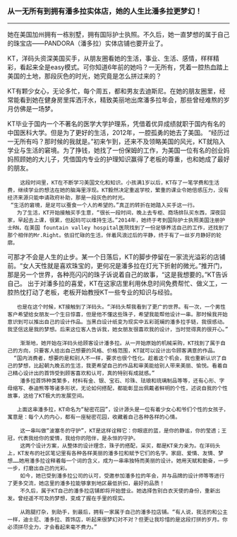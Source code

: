 ### 从一无所有到拥有潘多拉实体店，她的人生比潘多拉更梦幻！
---


她在美国加州拥有一栋别墅，拥有国际护士执照。不久后，她一直梦想的属于自己的珠宝店——PANDORA（潘多拉）实体店铺也要开业了。

KT，洋码头资深美国买手，从朋友圈看她的生活，事业、生活、感情，样样精彩，看起来全是easy模式。可你知道6年前的她吗？一无所有，凭着一腔热血踏上美国的土地，那段灰色的时光，她究竟是怎么拼过来的？

KT有颗少女心，无论多忙，每个周五，都和男友去迪斯尼。在她的朋友圈里，经常能看到她在健身房里挥洒汗水，精致美丽地出席潘多拉年会，那些曾经难熬的岁月仿佛是一场梦。

KT毕业于国内一个不著名的医学大学护理系，凭借着优异成绩就职于国内有名的中国医科大学。但是为了更好的生活，2012年，一腔孤勇的她去了美国。
     “经历过一无所有吗？那时候的我就是。”初来乍到，还来不及领略美国的风光，KT就陷入学业与生活的窘境。为了挣钱，她找了一份保姆的工作，为美国一位有名的创业妈妈照顾她的大儿子，凭借国内专业的护理知识赢得了老板的尊重，也和她成了最好的朋友。

        这段时间里，KT在不断学习美国文化和知识。小孩满1岁以后，KT存了一笔学费和生活费，继续学业的想法在她的脑海里浮现。KT毅然决定重返学校，繁重的课业令她倍感压力，没有经济来源只能申请政府补助，那是一段灰色的时光。
     “生活的窘境，是足可以蚕食一个人的希望的。”真正的转折在她踏入买手这一行。
       为了生活，KT开始接触买手生意，“很长一段时间，晚上去专柜、商场排队买东西，深夜回家，早起去上课，很累，但起码可以维持生活。”2014年，她终于考到国际护士执照美国注册护士RN，在美国 fountain valley hospital医院找到了一份足够养活自己的工作，还找到了那个相伴的Mr.Right。依旧忙碌的生活，伴着风浪过后的平静，终于有了一丝岁月静好的轮廓。

可那才不会是人生的止步。某一个日落后，KT的脚步停留在一家流光溢彩的店铺前。“女人天性就是喜欢珠宝的，更何况是潘多拉在灯光下折射的微光。”推开门，那是另一个世界，各种亮闪闪的珠子诉说着自己的故事，“这是我想要的。”KT告诉自己。
        出于对潘多拉的喜爱，KT在这家店里利用休息时间免费帮忙、做义工，一腔热忱打动了老板，老板开始教授KT一些专业的知识与经验。

       也是在这个时候，KT接触到了洋码头。“洋码头帮我看到了更广的世界。有一次，一个男性客户希望给女朋友一个生日惊喜，但是他不懂这些珠子，希望我能帮他设计一串。那时候我开始意识到可以推出自己的设计作品。当黑白设计纸变为现实中五彩斑斓的潘多拉手链，我很感动。我坚信这是我的梦想。后来这位客人告诉我，她女朋友很喜欢我的设计，当时觉得真的很开心。”

        渐渐地，她开始在洋码头给顾客设计潘多拉。从一开始原始的机械采购，KT找到了属于自己的方向，只要客人给出自己想要的风格、价格范围，KT就可以设计出令顾客满意的作品。
      “国内消费者，想要的是和别人不一样，要求也很个性化。趁着这个机会，我也重新认识了自己的梦想，比起朝九晚五的生活，我更希望自己的作品和审美能给别人带来美丽、愉悦。看着自己精心设计出的首饰受到顾客喜欢和认可，真的特别有成就感。”
        潘多拉首饰种类繁多，材料有金、银、宝石、珍珠、珐琅和琉璃制品等等，还有心形、字母缩写、泰迪熊等等诸多形状，无论如何搭配，都能彰显出佩戴者鲜明的个性，述说自我的个性故事，这给了KT极大的发展空间。

       上面这串潘多拉，KT命名为“秘密花园”，设计源头是一位有着少女心和爷们个性的女孩子，寓意是：每个人的内心，都有一座秘密花园，收藏着自己各种各样的心情。

        这一串叫做“波塞冬的守护”，KT是这样诠释它：你眼底的蓝，是你的静谧，你的莹透；王冠，代表我给你的爱情，我给你的陪伴，是永恒的守护。
        这两个设计方案，从整体的设计理念，珠子的搭配，采买，都是KT亲力亲为。在洋码头上，KT发布的社区笔记里有各种各样美丽的潘多拉和赋予它们的名字。家庭、爱情、友情、梦想……她用潘多拉诠释着每一个词的含义，成为一串串独特而美丽的设计。她用天赋和勤奋，一步一步，打磨出自己的光彩。
        如今，她已受到潘多拉公司的认可，受邀参加潘多拉的年会，并与品牌的设计师等等进行了更多交流，她店里的潘多拉能够拿到地区最低折扣，最好的品质！
        不久后，属于KT自己的潘多拉店铺即将开始营业。她选择告别白衣天使的身份，重新出发。曾经遥不可及的梦想，变成了握在手里的现实。

        从跑腿打杂，到助手，到最后，拥有一家属于自己的潘多拉店铺。“有人说，我活的和公主一样，迪士尼、潘多拉、首饰店，听起来很梦幻对不对？但更让我珍惜的是这段打拼的岁月。你必须拼尽全力，才会看起来毫不费力。”
